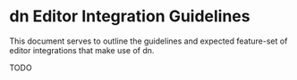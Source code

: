 # dn Editor Integration Guidelines

This document serves to outline the guidelines and expected feature-set of editor integrations that make use of dn.

TODO
